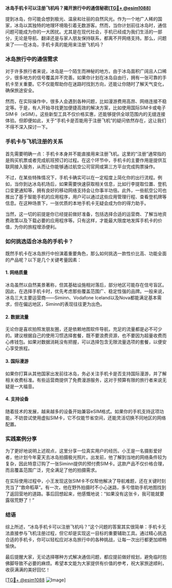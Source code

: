 **冰岛手机卡可以注册飞机吗？揭开旅行中的通信秘密[[TG💪+ @esim1088](https://t.me/s/esim1088)]**

提到冰岛，你可能会想到极光、温泉和壮丽的自然风光。作为一个地广人稀的国家，冰岛以其独特的地理环境吸引着无数游客。然而，当你计划前往冰岛时，通信问题可能成为你的一大困扰。尤其是在现代社会，手机已经成为我们生活的一部分，无论是导航、翻译还是与家人朋友保持联系，都离不开网络支持。那么，问题来了——在冰岛，手机卡真的能用来注册飞机吗？

### 冰岛旅行中的通信需求

对于许多旅行者来说，冰岛是一个陌生而神秘的地方。由于冰岛面积广阔且人口稀少，很多地方的信号覆盖并不完善。如果你计划在冰岛自由行，拥有一张可靠的手机卡至关重要。它不仅能帮助你在迷路时找到方向，还能让你随时了解天气变化，确保旅途安全。

然而，在实际操作中，很多人会遇到各种问题，比如漫游费用高昂、网络连接不稳定等。于是，有人开始寻找更加便捷高效的解决方案，比如使用国际SIM卡或电子SIM卡（eSIM）。这些新型工具不仅价格实惠，还能够提供全球范围内的无缝连接体验。但即便如此，关于“手机卡是否能用于注册飞机”的疑问依然存在，这让我们不得不深入探讨一下。

### 手机卡与飞机注册的关系

首先需要明确一点：手机卡本身并不能直接用来注册飞机。这里的“注册”通常指的是购买机票或者完成航班预订的过程。在这个环节中，手机卡的主要作用是提供互联网接入服务，从而让你能够通过航空公司官网或第三方平台完成购票操作。

不过，在某些特殊情况下，手机卡确实可以在一定程度上简化你的出行流程。例如，当你到达冰岛机场后，如果需要快速获取相关信息，比如行李提取位置、登机口变更通知等，拥有良好的移动网络支持会让你事半功倍。此外，一些航空公司也推出了基于智能手机的应用程序，用户可以通过这些应用管理行程、查看登机牌等信息。在这种场景下，一张优质的本地手机卡无疑会成为你的得力助手。

当然，这一切的前提是你已经提前做好准备，包括选择合适的运营商、了解当地资费政策以及下载必要的应用程序等。只有这样，才能最大限度地发挥手机卡的价值，为你的旅程增添便利。

### 如何挑选适合冰岛的手机卡？

既然手机卡在冰岛旅行中扮演着重要角色，那么如何挑选一款性价比高、功能全面的产品呢？以下是几个关键考量因素：

#### 1. 网络质量
冰岛虽然以自然美景著称，但其基础设施相对落后，部分地区可能存在信号盲区。因此，在选择手机卡时，优先考虑那些覆盖范围广、稳定性强的品牌。一般来说，冰岛三大主要运营商——Siminn、Vodafone Iceland以及Nova都能满足基本需求，但在偏远地区，Siminn的表现往往更为出色。

#### 2. 数据流量
无论你是喜欢拍照发朋友圈，还是依赖地图软件导航，充足的流量都是必不可少的。建议根据自己的使用习惯选择套餐，既不要浪费资源，也不要因为超量收费而心疼钱包。如果对数据消耗没有把握，可以选择包含无限流量选项的套餐，以便安心享受旅程。

#### 3. 国际漫游
如果你打算从其他国家出发前往冰岛，务必关注手机卡是否支持国际漫游，并了解相关收费标准。有些运营商提供了免费漫游服务，这对于预算有限的旅行者来说无疑是一大福音。

#### 4. 支持设备
随着技术的发展，越来越多的设备开始兼容eSIM格式。如果你的手机支持这项功能，不妨尝试使用虚拟SIM卡，它不仅能节省空间，还能灵活切换不同地区的网络配置。

### 实践案例分享

为了更好地说明上述观点，这里分享一位真实用户的经历。小王是一名摄影爱好者，他计划今年夏天去冰岛拍摄极光照片。出发前，他了解到当地的网络条件较为复杂，因此特意订购了一张Siminn提供的预付费SIM卡。这款产品不仅价格合理，而且覆盖范围广泛，完全满足了他的拍摄需求。

在实际使用过程中，小王发现这张SIM卡不仅帮他解决了导航难题，还在关键时刻充当了“救命稻草”。有一次，他在野外拍摄时不小心迷路，多亏借助手机地图找到了返回营地的道路。事后回想起来，他感慨地说：“如果没有这张卡，我可能就要露宿荒野了！”

### 结语

综上所述，“冰岛手机卡可以注册飞机吗？”这个问题的答案其实很简单：手机卡无法直接参与飞机注册过程，但它却是实现这一目标的重要辅助工具。通过精心挑选合适的手机卡，你可以轻松应对冰岛旅行中的各种挑战，让每一次出行都更加顺畅愉快。

最后提醒大家，无论选择哪种方式解决通信问题，都应提前做好规划，避免临时抱佛脚导致不必要的麻烦。希望本文能为大家提供有价值的参考，祝大家旅途顺利，收获满满的美好回忆！

[[TG💪+ @esim1088](https://t.me/s/esim1088) ![Image](https://i.postimg.cc/4NQfJmqS/Snipaste-2025-05-13-00-14-12.png)]